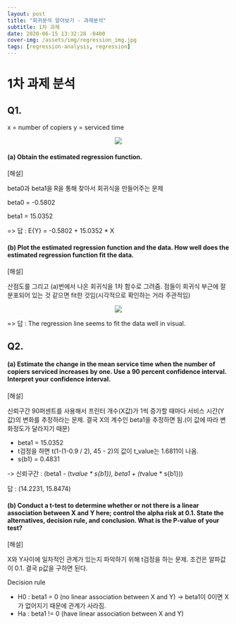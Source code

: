 ```yaml
---
layout: post
title: "회귀분석 알아보기 - 과제분석"
subtitle: 1차 과제
date: 2020-06-15 13:32:28 -0400
cover-img: /assets/img/regression_img.jpg
tags: [regression-analysis, regression]
---
```


# 1차 과제 분석

## Q1.

x = number of copiers
y = serviced time

<center>
<img src="https://user-images.githubusercontent.com/37768791/84624318-1f761980-af1c-11ea-9cd7-b69085d582dc.png">
</center>

#### (a) Obtain the estimated regression function.

[해설]

beta0과 beta1을 R을 통해 찾아서 회귀식을 만들어주는 문제

beta0 = -0.5802

beta1 = 15.0352

=> 답 : E{Y} = -0.5802 + 15.0352 \* X

#### (b) Plot the estimated regression function and the data. How well does the estimated regression function fit the data.

[해설]

산점도를 그리고 (a)번에서 나온 회귀식을 1차 함수로 그려줌. 점들이 회귀식 부근에 잘 분포되어 있는 것 같으면 fit한 것임(시각적으로 확인하는 거라 주관적임)

<center>
 <img src="https://user-images.githubusercontent.com/37768791/84624704-da9eb280-af1c-11ea-9fa2-1c53b003616b.png">
 </center>

=> 답 : The regression line seems to fit the data well in visual.

## Q2.

#### (a) Estimate the change in the mean service time when the number of copiers serviced increases by one. Use a 90 percent confidence interval. Interpret your confidence interval.

[해설]

신뢰구간 90퍼센트를 사용해서 프린터 개수(X값)가 1씩 증가할 때마다 서비스 시간(Y값)의 변화를 추정하라는 문제. 결국 X의 계수인 beta1을 추정하면 됨.(이 값에 따라 변화정도가 달라지기 때문)

- beta1 = 15.0352
- t검정을 하면 t(1-(1-0.9 / 2), 45 - 2)의 값이 t_value는 1.6811이 나옴.
- s{b1} = 0.4831

-> 신뢰구간 : (beta1 - (t*value * s{b1}), beta1 + (t*value * s{b1}))

답 : (14.2231, 15.8474)

#### (b) Conduct a t-test to determine whether or not there is a linear association between X and Y here; control the alpha risk at 0.1. State the alternatives, decision rule, and conclusion. What is the P-value of your test?

[해설]

X와 Y사이에 일차적인 관계가 있는지 파악하기 위해 t검정을 하는 문제. 조건은 알파값이 0.1. 결국 p값을 구하면 된다.

Decision rule

- H0 : beta1 = 0 (no linear association between X and Y)
  -> beta1이 0이면 X가 없어지기 때문에 관계가 사라짐.
- Ha : beta1 != 0 (have linear association between X and Y)
